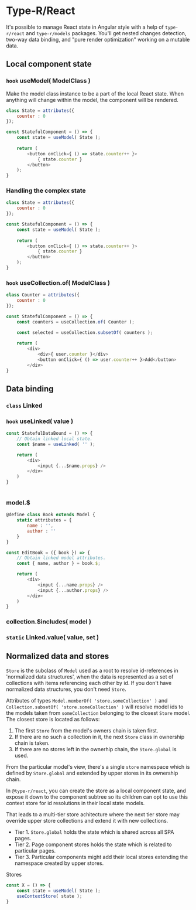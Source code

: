 # Type-R/React

It's possible to manage React state in Angular style with a help of `type-r/react` and `type-r/models` packages. You'll get nested changes detection, two-way data binding, and "pure render optimization" working on a mutable data.

## Local component state

### `hook` useModel( ModelClass )

Make the model class instance to be a part of the local React state. When anything will change within the model, the component will be rendered.

```javascript
class State = attributes({
    counter : 0
});

const StatefulComponent = () => {
    const state = useModel( State );
    
    return (
        <button onClick={ () => state.counter++ }>
            { state.counter }
        </button>
    );
}
```

### Handling the complex state

```javascript
class State = attributes({
    counter : 0
});

const StatefulComponent = () => {
    const state = useModel( State );
    
    return (
        <button onClick={ () => state.counter++ }>
            { state.counter }
        </button>
    );
}
```


### `hook` useCollection.of( ModelClass )

```javascript
class Counter = attributes({
    counter : 0
});

const StatefulComponent = () => {
    const counters = useCollection.of( Counter );

    const selected = useCollection.subsetOf( counters );
    
    return (
        <div>
            <div>{ user.counter }</div>
            <button onClick={ () => user.counter++ }>Add</button>
        </div>
}
```

## Data binding

### `class` Linked

### `hook` useLinked( value )

```javascript
const StatefulDataBound = () => {
    // Obtain linked local state.
    const $name = useLinked( '' );

    return (
        <div>
            <input {...$name.props} />
        </div>
    )
}
 
```

### model.$

```javascript
@define class Book extends Model {
    static attributes = {
        name : '',
        author : ''
    }
}

const EditBook = ({ book }) => {
    // Obtain linked model attributes.
    const { name, author } = book.$;

    return (
        <div>
            <input {...name.props} />
            <input {...author.props} />
        </div>
    )
}
```

### collection.$includes( model )



### `static` Linked.value( value, set )

## Normalized data and stores

`Store` is the subclass of `Model` used as a root to resolve id-references in 'normalized data structures', when 
the data is represented as a set of collections with items referencing each other by id. If you don't have normalized data structures, you don't need `Store`.

Attributes of types `Model.memberOf( 'store.someCollection' )` and `Collection.subsetOf( 'store.someCollection' )`
will resolve model ids to the models taken from `someCollection` belonging to the closest `Store` model. The closest
store is located as follows:

1) The first `Store` from the model's owners chain is taken first.
2) If there are no such a collection in it, the next `Store` class in ownership chain is taken.
3) If there are no stores left in the ownerhip chain, the `Store.global` is used.

From the particular model's view, there's a single `store` namespace which is defined by `Store.global` and
extended by upper stores in its ownership chain.

In `@type-r/react`, you can create the store as a local component state, and expose it down to the component subtree
so its children can opt to use this context store for id resolutions in their local state models.

That leads to a multi-tier store achitecture where the next tier store may override upper store collections and extend it with new collections.

- Tier 1. `Store.global` holds the state which is shared across all SPA pages.
- Tier 2. Page component stores holds the state which is related to particular pages.
- Tier 3. Particular components might add their local stores extending the namespace created by upper stores.

Stores
```javascript
const X = () => {
    const state = useModel( State );
    useContextStore( state );
}
```
